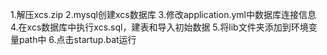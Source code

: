 1.解压xcs.zip
2.mysql创建xcs数据库
3.修改application.yml中数据库连接信息
4.在xcs数据库中执行xcs.sql，建表和导入初始数据
5.将lib文件夹添加到环境变量path中
6.点击startup.bat运行
